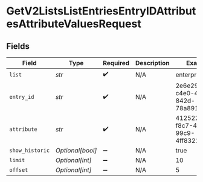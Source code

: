 # GetV2ListsListEntriesEntryIDAttributesAttributeValuesRequest


## Fields

| Field                                | Type                                 | Required                             | Description                          | Example                              |
| ------------------------------------ | ------------------------------------ | ------------------------------------ | ------------------------------------ | ------------------------------------ |
| `list`                               | *str*                                | :heavy_check_mark:                   | N/A                                  | enterprise_sales                     |
| `entry_id`                           | *str*                                | :heavy_check_mark:                   | N/A                                  | 2e6e29ea-c4e0-4f44-842d-78a891f8c156 |
| `attribute`                          | *str*                                | :heavy_check_mark:                   | N/A                                  | 41252299-f8c7-4b5e-99c9-4ff8321d2f96 |
| `show_historic`                      | *Optional[bool]*                     | :heavy_minus_sign:                   | N/A                                  | true                                 |
| `limit`                              | *Optional[int]*                      | :heavy_minus_sign:                   | N/A                                  | 10                                   |
| `offset`                             | *Optional[int]*                      | :heavy_minus_sign:                   | N/A                                  | 5                                    |
